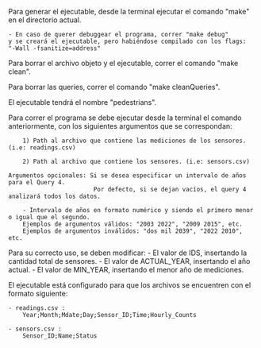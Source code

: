 Para generar el ejecutable, desde la terminal ejecutar el comando "make" en el directorio actual.

	- En caso de querer debuggear el programa, correr "make debug"
	y se creará el ejecutable, pero habiéndose compilado con los flags:
	"-Wall -fsanitize=address"
	
Para borrar el archivo objeto y el ejecutable, correr el comando "make clean".

Para borrar las queries, correr el comando "make cleanQueries".

El ejecutable tendrá el nombre "pedestrians".

Para correr el programa se debe ejecutar desde la terminal el comando anteriormente, con los siguientes
argumentos que se correspondan:

		1) Path al archivo que contiene las mediciones de los sensores. (i.e: readings.csv)
		
		2) Path al archivo que contiene los sensores. (i.e: sensors.csv)
		
	Argumentos opcionales: Si se desea especificar un intervalo de años para el Query 4.
							Por defecto, si se dejan vacíos, el query 4 analizará todos los datos.
	
		- Intervalo de años en formato numérico y siendo el primero menor o igual que el segundo.
		Ejemplos de argumentos válidos: "2003 2022", "2009 2015", etc.
		Ejemplos de argumentos inválidos: "dos mil 2039", "2022 2010", etc.
		
Para su correcto uso, se deben modificar:
	- El valor de IDS, insertando la cantidad total de sensores.
	- El valor de ACTUAL_YEAR, insertando el año actual.
	- El valor de MIN_YEAR, insertando el menor año de mediciones.

El ejecutable está configurado para que los archivos se encuentren con el formato siguiente:

	- readings.csv :
		Year;Month;Mdate;Day;Sensor_ID;Time;Hourly_Counts
	
	- sensors.csv :
		Sensor_ID;Name;Status
		
